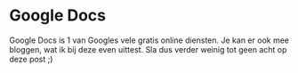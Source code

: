 # Google Docs

Google Docs is 1 van Googles vele gratis online diensten. Je kan er ook mee bloggen, wat ik bij deze even uittest. Sla dus verder weinig tot geen acht op deze post ;)